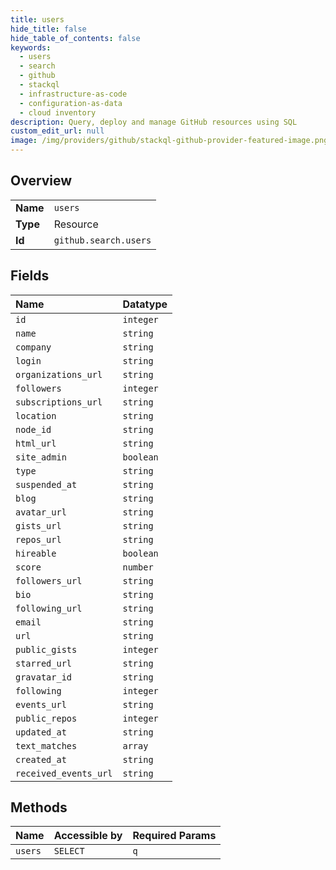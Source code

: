 ```yaml
---
title: users
hide_title: false
hide_table_of_contents: false
keywords:
  - users
  - search
  - github    
  - stackql
  - infrastructure-as-code
  - configuration-as-data
  - cloud inventory
description: Query, deploy and manage GitHub resources using SQL
custom_edit_url: null
image: /img/providers/github/stackql-github-provider-featured-image.png
---
```

  
    

## Overview
<table><tbody>
<tr><td><b>Name</b></td><td><code>users</code></td></tr>
<tr><td><b>Type</b></td><td>Resource</td></tr>
<tr><td><b>Id</b></td><td><code>github.search.users</code></td></tr>
</tbody></table>

## Fields
| Name | Datatype |
|:-----|:---------|
| `id` | `integer` |
| `name` | `string` |
| `company` | `string` |
| `login` | `string` |
| `organizations_url` | `string` |
| `followers` | `integer` |
| `subscriptions_url` | `string` |
| `location` | `string` |
| `node_id` | `string` |
| `html_url` | `string` |
| `site_admin` | `boolean` |
| `type` | `string` |
| `suspended_at` | `string` |
| `blog` | `string` |
| `avatar_url` | `string` |
| `gists_url` | `string` |
| `repos_url` | `string` |
| `hireable` | `boolean` |
| `score` | `number` |
| `followers_url` | `string` |
| `bio` | `string` |
| `following_url` | `string` |
| `email` | `string` |
| `url` | `string` |
| `public_gists` | `integer` |
| `starred_url` | `string` |
| `gravatar_id` | `string` |
| `following` | `integer` |
| `events_url` | `string` |
| `public_repos` | `integer` |
| `updated_at` | `string` |
| `text_matches` | `array` |
| `created_at` | `string` |
| `received_events_url` | `string` |
## Methods
| Name | Accessible by | Required Params |
|:-----|:--------------|:----------------|
| `users` | `SELECT` | `q` |
